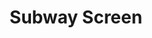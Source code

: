 ---
layout: prop
title: Subway Screen
categories: set-pieces
images: ["assets/set-pieces/subway-screen/Subway sceen.JPG","assets/set-pieces/subway-screen/Subway train prod photo.jpeg"]
desc: null
---